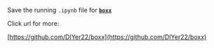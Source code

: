 

Save the running `.ipynb` file for [**`boxx`**](https://github.com/DIYer22/boxx)



Click url for more:

[https://github.com/DIYer22/boxx](https://github.com/DIYer22/boxx)



